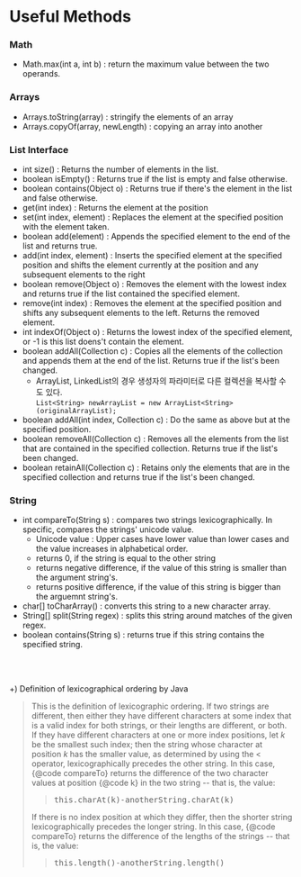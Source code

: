 # Useful Methods 

### Math
* Math.max(int a, int b) : return the maximum value between the two operands.

### Arrays
* Arrays.toString(array) : stringify the elements of an array
* Arrays.copyOf(array, newLength) : copying an array into another

### List Interface
* int size() : Returns the number of elements in the list.
* boolean isEmpty() : Returns true if the list is empty and false otherwise.
* boolean contains(Object o) : Returns true if there's the element in the list and false otherwise.
* get(int index) : Returns the element at the position
* set(int index, element) : Replaces the element at the specified position with the element taken.
* boolean add(element) : Appends the specified element to the end of the list and returns true.
* add(int index, element) : Inserts the specified element at the specified position and shifts the element currently at the position and any subsequent elements to the right
* boolean remove(Object o) : Removes the element with the lowest index and returns true if the list contained the specified element.
* remove(int index) : Removes the element at the specified position and shifts any subsequent elements to the left. Returns the removed element.
* int indexOf(Object o) : Returns the lowest index of the specified element, or -1 is this list doens't contain the element.
* boolean addAll(Collection c) : Copies all the elements of the collection and appends them at the end of the list. Returns true if the list's been changed.
  * ArrayList, LinkedList의 경우 생성자의 파라미터로 다른 컬렉션을 복사할 수도 있다.  
  `List<String> newArrayList = new ArrayList<String>(originalArrayList);`
* boolean addAll(int index, Collection c) : Do the same as above but at the specified position.
* boolean removeAll(Collection c) : Removes all the elements from the list that are contained in the specified collection. Returns true if the list's been changed.
* boolean retainAll(Collection c) : Retains only the elements that are in the specified collection and returns true if the list's been changed.


### String
* int compareTo(String s) : compares two strings lexicographically. In specific, compares the strings' unicode value. 
  * Unicode value : Upper cases have lower value than lower cases and the value increases in alphabetical order. 
  * returns 0, if the string is equal to the other string
  * returns negative difference, if the value of this string is smaller than the argument string's.
  * returns positive difference, if the value of this string is bigger than the arguemnt string's.
* char[] toCharArray() : converts this string to a new character array.
* String[] split(String regex) : splits this string around matches of the given regex.  
* boolean contains(String s) : returns true if this string contains the specified string.

<br/><br/>

+) Definition of lexicographical ordering by Java
> This is the definition of lexicographic ordering. If two strings are different, then either they have different characters at some index that is a valid index for both strings, or their lengths are different, or both. If they have different characters at one or more index positions, let <i>k</i> be the smallest such index; then the string whose character at position <i>k</i> has the smaller value, as determined by using the &lt; operator, lexicographically precedes the other string. In this case, {@code compareTo} returns the difference of the two character values at position {@code k} in the two string -- that is, the value: <blockquote><pre> this.charAt(k)-anotherString.charAt(k)</pre></blockquote> If there is no index position at which they differ, then the shorter string lexicographically precedes the longer string. In this case, {@code compareTo} returns the difference of the lengths of the strings -- that is, the value: <blockquote><pre> this.length()-anotherString.length()</pre></blockquote>
